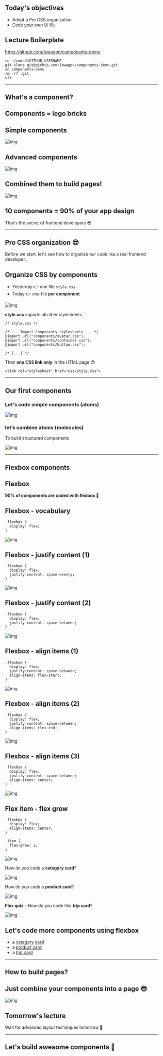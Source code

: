 ## Today's objectives

- Adopt a Pro CSS organization
- Code your own [UI Kit](https://uikit.lewagon.com/)

## Lecture Boilerplate

https://github.com/lewagon/components-demo

```
cd ~/code/$GITHUB_USERNAME
git clone git@github.com:lewagon/components-demo.git
cd components-demo
rm -rf .git
stt
```

------

## What's a component?

## Components = lego bricks

## Simple components

![img](https://kitt.lewagon.com/karr/assets/front_new/simple-components-57a5bb471c94ebc54d795830e05990f304def9fd936ee53e8bdd17523976b8ea.png)

## Advanced components

![img](https://kitt.lewagon.com/karr/assets/front_new/advanced-components-ebfd05e6e227cee34b96a4871ec66fb559f02eaee47441d325ad46222bef2650.png)

## Combined them to build pages!

![img](https://kitt.lewagon.com/karr/assets/front_new/combining-components-5b68786b1767b12677d7bd9d71bf8232bf7a4edcb106f71963347fd297b35ef2.png)

## 10 components = 90% of your app design

That's the secret of frontend developers 😎

------

## Pro CSS organization 😎

Before we start, let's see how to organize our code like a real frontend developer.

## Organize CSS by components

- Yesterday 👉 one file `style.css`
- Today 👉 one file **per component**

![img](https://kitt.lewagon.com/karr/assets/front_new/css-components-organisation-286e5b2462df890d302b823d777e19ceca888457e7a997efb5cafdaa364f10dc.png)

**style.css** imports all other stylesheets

```
/* style.css */

/* --- Import Components stylesheets --- */
@import url("components/avatar.css");
@import url("components/container.css");
@import url("components/button.css");

/* [...] */
```

Then **one CSS link only** in the HTML page 😍

```
<link rel="stylesheet" href="css/style.css">
```

------

## Our first components

### Let's code simple components (atoms)

![img](https://kitt.lewagon.com/karr/assets/front_new/simple-components-57a5bb471c94ebc54d795830e05990f304def9fd936ee53e8bdd17523976b8ea.png)

### let’s combine atoms (molecules)

To build structured components

![img](https://kitt.lewagon.com/karr/assets/front_new/banner-structure-30e89ea5402907233254a1053b289297cdadcc5b55e989bb1a1718428d1af812.png)

------

## Flexbox components

## Flexbox

**95% of components are coded with flexbox 💪**

## Flexbox - vocabulary

```
.flexbox {
  display: flex;
}
```

![img](https://kitt.lewagon.com/karr/assets/front_new/flex-vocabulary-b67ac84fdb99b120cbdfda19165762fcae5357d98cad1d33885b3a59fae7cb40.png)

## Flexbox - justify content (1)

```
.flexbox {
  display: flex;
  justify-content: space-evenly;
}
```

![img](https://kitt.lewagon.com/karr/assets/front_new/flex-justify-f02ed501a0c97c7d7a978b7db32587993c72a6e65efee557f50b4da34ac6341f.png)

## Flexbox - justify content (2)

```
.flexbox {
  display: flex;
  justify-content: space-between;
}
```

![img](https://kitt.lewagon.com/karr/assets/front_new/flex-justify-2-9b34bd3a0c6e9ad4ff33ea4281f4e8d909b10726d8c57d910c818c932e06391f.png)

## Flexbox - align items (1)

```
.flexbox {
  display: flex;
  justify-content: space-between;
  align-items: flex-start;
}
```

![img](https://kitt.lewagon.com/karr/assets/front_new/flex-align-7eb6fee57364370ec0ee54343d1cb3955a04909e1804a8ef6bc51b970c3570a4.png)

## Flexbox - align items (2)

```
.flexbox {
  display: flex;
  justify-content: space-between;
  align-items: flex-end;
}
```

![img](https://kitt.lewagon.com/karr/assets/front_new/flex-align-2-2cfbab1c129a516d473ad2073a74d06038114e5dcd1d0136776e092dfae26b48.png)

## Flexbox - align items (3)

```
.flexbox {
  display: flex;
  justify-content: space-between;
  align-items: center;
}
```

![img](https://kitt.lewagon.com/karr/assets/front_new/flex-align-3-816e7672fc429c1858f66656105469874b841bc7e7e8490d313433d831065f5d.png)

## Flex item - flex grow

```
.flexbox {
  display: flex;
  align-items: center;
}

.item {
  flex-grow: 1;
}
```

![img](https://kitt.lewagon.com/karr/assets/front_new/flex-item-0a9e08ae11b121f58816d2cd57c4e7d67760923a89b36e1f17d9489699715b85.png)

How do you code a **category card**?

![img](https://kitt.lewagon.com/karr/assets/front_new/card-category-structure-0180b8d23fc791495fe22542ba061d93d7a1b5010da5c0014486667684b150e6.png)

How do you code a **product card**?

![img](https://kitt.lewagon.com/karr/assets/front_new/card-product-structure-fa22ca13cb0bcecb02dac79f5edda42ece3baeea85327651425051067c1920d8.png)

**Flex quiz** - How do you code this **trip card**?

![img](https://kitt.lewagon.com/karr/assets/front_new/card-trip-structure-aba2c73ef6c28b439685fb0eae5ab608aa96c1a414a4423ffd144aaa76c7f1de.png)

## Let's code more components using flexbox

- a [category card](https://uikit.lewagon.com/documentation#cards)
- a [product card](https://uikit.lewagon.com/documentation#cards)
- a [trip card](https://uikit.lewagon.com/documentation#cards)

------

## How to build pages?

## Just combine your components into a page 😎

![img](https://kitt.lewagon.com/karr/assets/front_new/page-with-components-b0394dd137267b31833c26e17fd3780d6a8e5a54290b843117afe72dfe24f60b.png)

## Tomorrow's lecture

Wait for advanced layout techniques tomorrow 📐

------

## Let's build awesome components 🚀